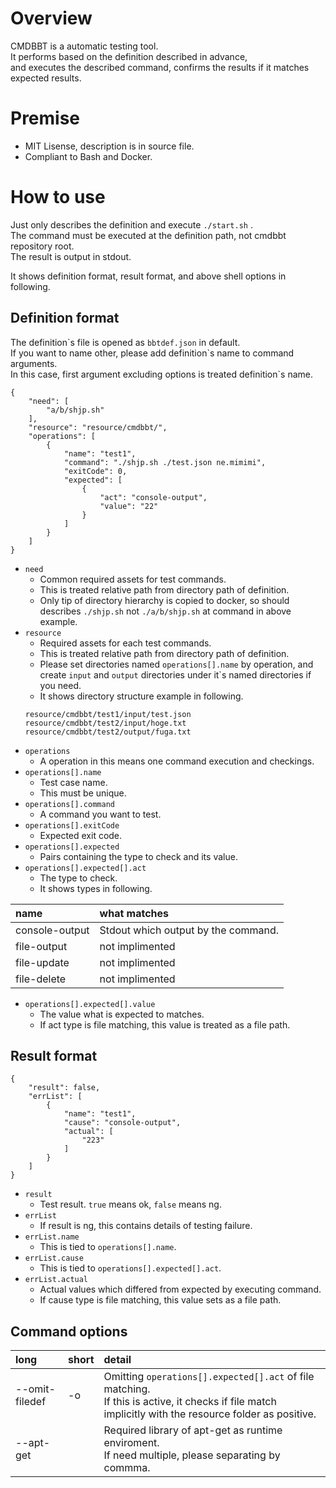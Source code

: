 # Overview

CMDBBT is a automatic testing tool.  
It performs based on the definition described in advance,  
and executes the described command, confirms the results if it matches expected results.

# Premise

- MIT Lisense, description is in source file.
- Compliant to Bash and Docker.

# How to use

Just only describes the definition and execute `./start.sh` .  
The command must be executed at the definition path, not cmdbbt repository root.  
The result is output in stdout.  

It shows definition format, result format, and above shell options in following.  

## Definition format

The definition\`s file is opened as `bbtdef.json` in default.  
If you want to name other, please add definition\`s name to command arguments.  
In this case, first argument excluding options is treated definition`s name.  

```
{
	"need": [
		"a/b/shjp.sh"
	],
	"resource": "resource/cmdbbt/",
	"operations": [
		{
			"name": "test1",
			"command": "./shjp.sh ./test.json ne.mimimi",
			"exitCode": 0,
			"expected": [
				{
					"act": "console-output",
					"value": "22"
				}
			]
		}
	]
}
```

- `need`
  - Common required assets for test commands.
  - This is treated relative path from directory path of definition.
  - Only tip of directory hierarchy is copied to docker, so should describes `./shjp.sh` not `./a/b/shjp.sh` at command in above example.
- `resource`
  - Required assets for each test commands.
  - This is treated relative path from directory path of definition.
  - Please set directories named `operations[].name` by operation, and create `input` and `output` directories under it`s named directories if you need.
  - It shows directory structure example in following.
  ```
  resource/cmdbbt/test1/input/test.json
  resource/cmdbbt/test2/input/hoge.txt
  resource/cmdbbt/test2/output/fuga.txt
  ```
- `operations`
  - A operation in this means one command execution and checkings.
- `operations[].name`
  - Test case name.
  - This must be unique.
- `operations[].command`
  - A command you want to test.
- `operations[].exitCode`
  - Expected exit code.
- `operations[].expected`
  - Pairs containing the type to check and its value.
- `operations[].expected[].act`
  - The type to check.
  - It shows types in following.
  
|name|what matches|
|:---|:---|
|console-output|Stdout which output by the command.|
|file-output|not implimented|
|file-update|not implimented|
|file-delete|not implimented|

- `operations[].expected[].value`
  - The value what is expected to matches.
  - If act type is file matching, this value is treated as a file path.

## Result format

```
{
    "result": false,
    "errList": [
        {
            "name": "test1",
            "cause": "console-output",
            "actual": [
                "223"
            ]
        }
    ]
}
```

- `result`
  - Test result. `true` means ok, `false` means ng.
- `errList`
  - If result is ng, this contains details of testing failure.
- `errList.name`
  - This is tied to `operations[].name`.
- `errList.cause`
  - This is tied to `operations[].expected[].act`.
- `errList.actual`
  - Actual values which differed from expected by executing command.
  - If cause type is file matching, this value sets as a file path.

## Command options

|long|short|detail|
|:---|:---|:---|
|--omit-filedef|-o|Omitting `operations[].expected[].act` of file matching.<br>If this is active, it checks if file match implicitly with the resource folder as positive.|
|--apt-get||Required library of apt-get as runtime enviroment.<br>If need multiple, please separating by commma.|
